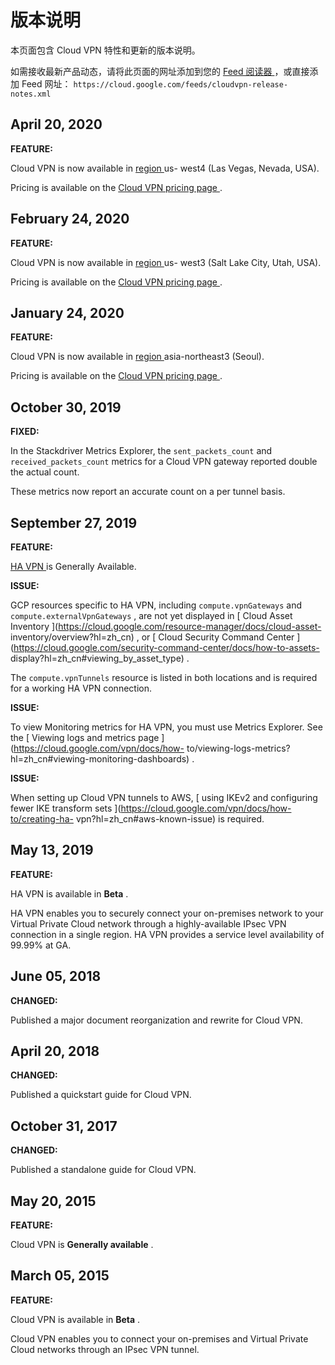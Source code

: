 #  版本说明

本页面包含 Cloud VPN 特性和更新的版本说明。

如需接收最新产品动态，请将此页面的网址添加到您的 [ Feed 阅读器
](https://wikipedia.org/wiki/Comparison_of_feed_aggregators) ，或直接添加 Feed 网址： `
https://cloud.google.com/feeds/cloudvpn-release-notes.xml `

##  April 20, 2020

**FEATURE:**

Cloud VPN is now available in [ region
](https://cloud.google.com/compute/docs/regions-zones/?hl=zh_cn#available) us-
west4 (Las Vegas, Nevada, USA).

Pricing is available on the [ Cloud VPN pricing page
](https://cloud.google.com/vpn/pricing?hl=zh_cn) .

##  February 24, 2020

**FEATURE:**

Cloud VPN is now available in [ region
](https://cloud.google.com/compute/docs/regions-zones/?hl=zh_cn#available) us-
west3 (Salt Lake City, Utah, USA).

Pricing is available on the [ Cloud VPN pricing page
](https://cloud.google.com/vpn/pricing?hl=zh_cn) .

##  January 24, 2020

**FEATURE:**

Cloud VPN is now available in [ region
](https://cloud.google.com/compute/docs/regions-zones/?hl=zh_cn#available)
asia-northeast3 (Seoul).

Pricing is available on the [ Cloud VPN pricing page
](https://cloud.google.com/vpn/pricing?hl=zh_cn) .

##  October 30, 2019

**FIXED:**

In the Stackdriver Metrics Explorer, the ` sent_packets_count ` and `
received_packets_count ` metrics for a Cloud VPN gateway reported double the
actual count.

These metrics now report an accurate count on a per tunnel basis.

##  September 27, 2019

**FEATURE:**

[ HA VPN ](https://cloud.google.com/vpn/docs/concepts/overview?hl=zh_cn) is
Generally Available.

**ISSUE:**

GCP resources specific to HA VPN, including ` compute.vpnGateways ` and `
compute.externalVpnGateways ` , are not yet displayed in [ Cloud Asset
Inventory ](https://cloud.google.com/resource-manager/docs/cloud-asset-
inventory/overview?hl=zh_cn) , or [ Cloud Security Command Center
](https://cloud.google.com/security-command-center/docs/how-to-assets-
display?hl=zh_cn#viewing_by_asset_type) .

The ` compute.vpnTunnels ` resource is listed in both locations and is
required for a working HA VPN connection.

**ISSUE:**

To view Monitoring metrics for HA VPN, you must use Metrics Explorer. See the
[ Viewing logs and metrics page ](https://cloud.google.com/vpn/docs/how-
to/viewing-logs-metrics?hl=zh_cn#viewing-monitoring-dashboards) .

**ISSUE:**

When setting up Cloud VPN tunnels to AWS, [ using IKEv2 and configuring fewer
IKE transform sets ](https://cloud.google.com/vpn/docs/how-to/creating-ha-
vpn?hl=zh_cn#aws-known-issue) is required.

##  May 13, 2019

**FEATURE:**

HA VPN is available in **Beta** .

HA VPN enables you to securely connect your on-premises network to your
Virtual Private Cloud network through a highly-available IPsec VPN connection
in a single region. HA VPN provides a service level availability of 99.99% at
GA.

##  June 05, 2018

**CHANGED:**

Published a major document reorganization and rewrite for Cloud VPN.

##  April 20, 2018

**CHANGED:**

Published a quickstart guide for Cloud VPN.

##  October 31, 2017

**CHANGED:**

Published a standalone guide for Cloud VPN.

##  May 20, 2015

**FEATURE:**

Cloud VPN is **Generally available** .

##  March 05, 2015

**FEATURE:**

Cloud VPN is available in **Beta** .

Cloud VPN enables you to connect your on-premises and Virtual Private Cloud
networks through an IPsec VPN tunnel.

